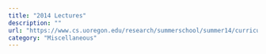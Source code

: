 ```yaml
---
title: "2014 Lectures"
description: ""
url: "https://www.cs.uoregon.edu/research/summerschool/summer14/curriculum.html"
category: "Miscellaneous"
---
```

